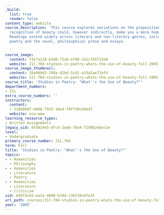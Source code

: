 ```yaml
---
_build:
  list: true
  render: false
content_type: website
course_description: 'This course explores variations on the proposition that an adequate
  recognition of beauty could, however indirectly, make you a more humane person.
  Readings extend widely across literary and non-literary genres, including lyric
  poetry and the novel, philosophical prose and essays.

  '
course_image:
  content: f3e7a128-b3d0-f3a0-ef96-cb1c7b5f13e0
  website: 21l-704-studies-in-poetry-whats-the-use-of-beauty-fall-2005
course_image_thumbnail:
  content: 1ba989d2-298a-d2bd-5cd1-a33a2ae73af4
  website: 21l-704-studies-in-poetry-whats-the-use-of-beauty-fall-2005
course_title: 'Studies in Poetry: "What''s the Use of Beauty?"'
department_numbers:
- 21L
extra_course_numbers: ''
instructors:
  content:
  - 2286868f-6668-7932-16e4-f8ff30cdde47
  website: ocw-www
learning_resource_types:
- Written Assignments
legacy_uid: 8fd824e5-dfc4-3aeb-70a4-72d9b2ebec1e
level:
- Undergraduate
primary_course_number: 21L.704
term: Fall
title: 'Studies in Poetry: "What''s the Use of Beauty?"'
topics:
- - Humanities
  - Philosophy
- - Humanities
  - Literature
  - Poetry
- - Humanities
  - Literature
  - Criticism
uid: 649f4c02-ea2a-40d0-b78d-c3bf20c6fe35
url_path: courses/21l-704-studies-in-poetry-whats-the-use-of-beauty-fall-2005
year: '2005'
---
```

